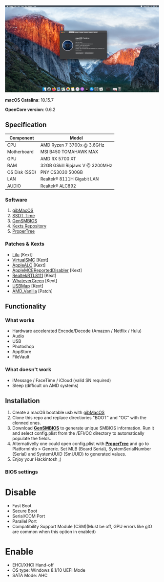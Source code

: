 ![Screenshot](/cover.png?raw=true)

**macOS Catalina**: 10.15.7

**OpenCore version**: 0.6.2

## Specification
| **Component** | **Model** |
| ------------- | --------- |
| CPU | AMD Ryzen 7 3700x @ 3.6GHz |
| Motherboard | MSI B450 TOMAHAWK MAX |
| GPU | AMD RX 5700 XT |
| RAM | 32GB GSkill Ripjaws V @ 3200MHz |
| OS Disk (SSD) | PNY CS3030 500GB |
| LAN | Realtek® 8111H Gigabit LAN |
| AUDIO | Realtek® ALC892 |
### Software
1. [gibMacOS](https://github.com/corpnewt/gibMacOS)
2. [SSDT Time](https://github.com/corpnewt/SSDTTime)
3. [GenSMBIOS](https://github.com/corpnewt/GenSMBIOS)
4. [Kexts Repository](https://github.com/acidanthera/bugtracker/) 
5. [ProperTree](https://github.com/corpnewt/ProperTree)

### Patches & Kexts
- [Lilu](https://github.com/acidanthera/VirtualSMC/releases) [Kext]   
- [VirtualSMC](https://github.com/acidanthera/VirtualSMC/releases) [Kext]   
- [AppleALC](https://github.com/acidanthera/AppleALC/releases) [Kext]   
- [AppleMCEReportedDisabler](https://github.com/acidanthera/bugtracker/files/3703498/AppleMCEReporterDisabler.kext.zip) [Kext]   
- [RealtekRTL8111](https://github.com/Mieze/RTL8111_driver_for_OS_X/releases) [Kext]   
- [WhateverGreen](https://github.com/acidanthera/WhateverGreen/releases) [Kext]   
- [USBMap](https://github.com/corpnewt/USBMap) [Kext]   
- [AMD_Vanilla](https://github.com/AMD-OSX/AMD_Vanilla/blob/opencore/17h/patches.plist) [Patch]   

## Functionality
### What works
- Hardware accelerated Encode/Decode (Amazon / Netflix / Hulu)   
- Audio   
- USB   
- Photoshop   
- AppStore   
- FileVault

### What doesn't work
- iMessage / FaceTime / iCloud (valid SN required)
- Sleep (difficult on AMD systems)   

## Installation
  1. Create a macOS bootable usb with [gibMacOS](https://github.com/corpnewt/gibMacOS)
  2. Clone this repo and replace directiories "BOOT" and "OC" with the clonned ones.
  3. Download [**GenSMBIOS**](https://github.com/corpnewt/GenSMBIOS) to generate unique SMBIOS information. Run it and select config.plist from the /EFI/OC directory to automatically populate the fields.
  4. Alternativelly one could open config.plist with [**ProperTree**](https://github.com/corpnewt/ProperTree) and go to PlatformInfo > Generic. Set MLB  (Board Serial), SystemSerialNumber (Serial) and SystemUUID (SmUUID) to generated values.
  5. Enjoy your Hackintosh ;)

### BIOS settings

# Disable
- Fast Boot
- Secure Boot
- Serial/COM Port
- Parallel Port
- Compatibility Support Module (CSM)(Must be off, GPU errors like gIO are common when this option in enabled)

# Enable 
- EHCI/XHCI Hand-off
- OS type: Windows 8.1/10 UEFI Mode
- SATA Mode: AHC
